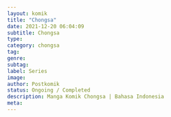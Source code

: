 ```yaml
---
layout: komik
title: "Chongsa"
date: 2021-12-20 06:04:09
subtitle: Chongsa
type: 
category: chongsa
tag: 
genre: 
subtag: 
label: Series
image: 
author: Postkomik
status: Ongoing / Completed
description: Manga Komik Chongsa | Bahasa Indonesia
meta: 
---
```

